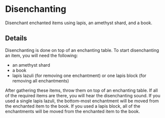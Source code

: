 # Disenchanting

Disenchant enchanted items using lapis, an amethyst shard, and a book.

## Details
Disenchanting is done on top of an enchanting table.
To start disenchanting an item, you will need the following:
- an amethyst shard
- a book
- lapis lazuli (for removing one enchantment) or one lapis block (for removing
all enchantments)

After gathering these items, throw them on top of an enchanting table. If all
of the required items are there, you will hear the disenchanting sound. If you
used a single lapis lazuli, the bottom-most enchantment will be moved from the
enchanted item to the book. If you used a lapis block, all of the enchantments
will be moved from the enchanted item to the book.
